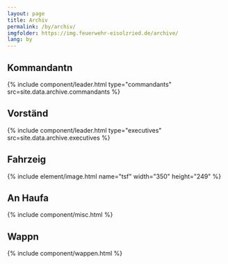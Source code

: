 ```yaml
---
layout: page
title: Archiv
permalink: /by/archiv/
imgfolder: https://img.feuerwehr-eisolzried.de/archive/
lang: by
---
```


## Kommandantn
{% include component/leader.html type="commandants" src=site.data.archive.commandants %}

## Vorständ
{% include component/leader.html type="executives" src=site.data.archive.executives %}

## Fahrzeig
{% include element/image.html name="tsf" width="350" height="249" %}

## An Haufa
{% include component/misc.html %}

## Wappn
{% include component/wappen.html %}

